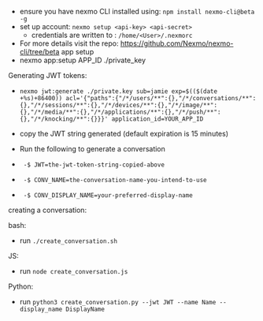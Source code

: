 - ensure you have nexmo CLI installed using: `npm install nexmo-cli@beta -g
`
- set up account: `nexmo setup <api-key> <api-secret>`
   - credentials are written to : `/home/<User>/.nexmorc`
- For more details visit the repo: https://github.com/Nexmo/nexmo-cli/tree/beta
 app setup
- nexmo app:setup APP_ID ./private_key 

Generating JWT tokens:

- `nexmo jwt:generate ./private.key sub=jamie exp=$(($(date +%s)+86400)) acl='{"paths":{"/*/users/**":{},"/*/conversations/**":{},"/*/sessions/**":{},"/*/devices/**":{},"/*/image/**":{},"/*/media/**":{},"/*/applications/**":{},"/*/push/**":{},"/*/knocking/**":{}}}' application_id=YOUR_APP_ID`
- copy the JWT string generated (default expiration is 15 minutes)
- Run the following to generate a conversation

- ` -$ JWT=the-jwt-token-string-copied-above`
- ` -$ CONV_NAME=the-conversation-name-you-intend-to-use`
- ` -$ CONV_DISPLAY_NAME=your-preferred-display-name`

creating a conversation:

bash:
- run `./create_conversation.sh`

JS:
- run `node create_conversation.js`

Python:
- run `python3 create_conversation.py --jwt JWT --name Name --display_name DisplayName`
